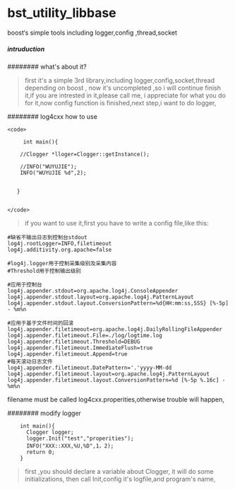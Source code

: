 # bst_utility_libbase
boost‘s simple tools including logger,config ,thread,socket

##### intruduction

######## what's about it?

>first it's a simple 3rd library,including logger,config,socket,thread depending on boost ,
>now it's uncompleted ,so i will continue finish it,if you are intrested in it,please call me,
>i appreciate for what you do for it,now config function is finished,next step,i want to do logger,

######## log4cxx how to use 

```
<code>

     int main(){
   
    //Clogger *lloger=Clogger::getInstance();

	//INFO("WUYUJIE");
	INFO("WUYUJIE %d",2);
	
	
   }


</code>
```
>if you want to use it,first you have to  write a config file,like this:
```
#缺省不输出日志到控制台stdout
log4j.rootLogger=INFO,filetimeout
log4j.additivity.org.apache=false

#log4j.logger用于控制采集级别及采集内容
#Threshold用于控制输出级别

#应用于控制台
log4j.appender.stdout=org.apache.log4j.ConsoleAppender 
log4j.appender.stdout.layout=org.apache.log4j.PatternLayout 
log4j.appender.stdout.layout.ConversionPattern=%d{HH:mm:ss,SSS} [%-5p] - %m%n

#应用于基于文件时间的回滚
log4j.appender.filetimeout=org.apache.log4j.DailyRollingFileAppender
log4j.appender.filetimeout.File=./log/logtime.log
log4j.appender.filetimeout.Threshold=DEBUG
log4j.appender.filetimeout.ImmediateFlush=true
log4j.appender.filetimeout.Append=true
#每天滚动日志文件
log4j.appender.filetimeout.DatePattern='.'yyyy-MM-dd
log4j.appender.filetimeout.layout=org.apache.log4j.PatternLayout
log4j.appender.filetimeout.layout.ConversionPattern=%d [%-5p %.16c] - %m%n
```

filename must be called log4cxx.properities,otherwise trouble will happen,


######## modify logger 

```
    int main(){
	  Clogger logger;
	  logger.Init("test","properities");
	  INFO("XXX::XXX,%U,%D",1，2);
	  return 0;
	}
```

> first ,you should declare a variable about Clogger, it will do some initializations,
>then call Init,config it's logfile,and program's name,



